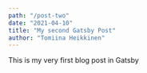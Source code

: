 ```yaml
---
path: "/post-two"
date: "2021-04-10"
title: "My second Gatsby Post"
author: "Tomiina Heikkinen"
---
```


This is my very first blog post in Gatsby